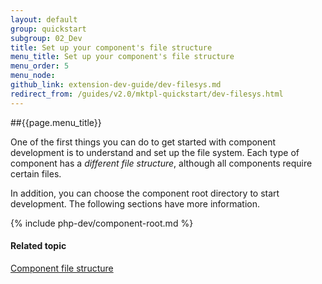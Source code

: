 ```yaml
---
layout: default
group: quickstart
subgroup: 02_Dev
title: Set up your component's file structure
menu_title: Set up your component's file structure
menu_order: 5
menu_node: 
github_link: extension-dev-guide/dev-filesys.md
redirect_from: /guides/v2.0/mktpl-quickstart/dev-filesys.html
---
```


##{{page.menu_title}}

One of the first things you can do to get started with component development is to understand and set up the file system. Each type of component has a *different file structure*, although all components require certain files.

In addition, you can choose the component root directory to start development. The following sections have more information.

{% include php-dev/component-root.md %}

#### Related topic
<a href="{{ site.gdeurl }}extension-dev-guide/module-file-structure.html">Component file structure</a>